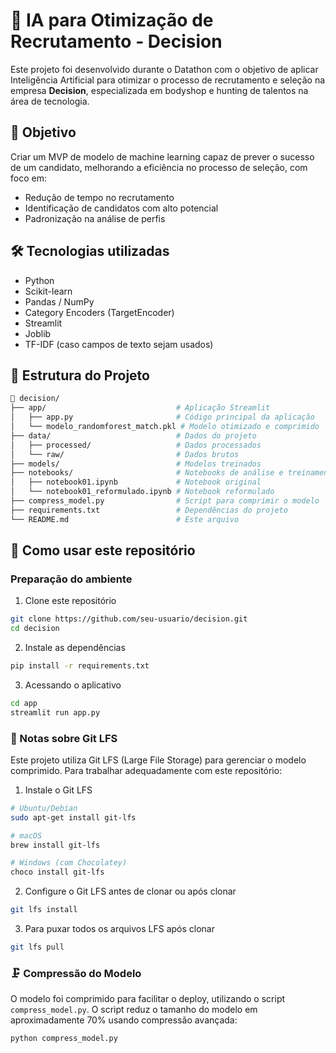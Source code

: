 # 🤖 IA para Otimização de Recrutamento - Decision

Este projeto foi desenvolvido durante o Datathon com o objetivo de aplicar Inteligência Artificial para otimizar o processo de recrutamento e seleção na empresa **Decision**, especializada em bodyshop e hunting de talentos na área de tecnologia.

## 🎯 Objetivo

Criar um MVP de modelo de machine learning capaz de prever o sucesso de um candidato, melhorando a eficiência no processo de seleção, com foco em:

- Redução de tempo no recrutamento
- Identificação de candidatos com alto potencial
- Padronização na análise de perfis

## 🛠️ Tecnologias utilizadas

- Python
- Scikit-learn
- Pandas / NumPy
- Category Encoders (TargetEncoder)
- Streamlit
- Joblib
- TF-IDF (caso campos de texto sejam usados)

## 📁 Estrutura do Projeto

```bash
📂 decision/
├── app/                             # Aplicação Streamlit
│   ├── app.py                       # Código principal da aplicação
│   └── modelo_randomforest_match.pkl # Modelo otimizado e comprimido
├── data/                            # Dados do projeto
│   ├── processed/                   # Dados processados
│   └── raw/                         # Dados brutos
├── models/                          # Modelos treinados
├── notebooks/                       # Notebooks de análise e treinamento
│   ├── notebook01.ipynb             # Notebook original
│   └── notebook01_reformulado.ipynb # Notebook reformulado
├── compress_model.py                # Script para comprimir o modelo
├── requirements.txt                 # Dependências do projeto
└── README.md                        # Este arquivo
```

## 🚀 Como usar este repositório

### Preparação do ambiente

1. Clone este repositório
```bash
git clone https://github.com/seu-usuario/decision.git
cd decision
```

2. Instale as dependências
```bash
pip install -r requirements.txt
```

3. Acessando o aplicativo
```bash
cd app
streamlit run app.py
```

### 📝 Notas sobre Git LFS

Este projeto utiliza Git LFS (Large File Storage) para gerenciar o modelo comprimido. Para trabalhar adequadamente com este repositório:

1. Instale o Git LFS
```bash
# Ubuntu/Debian
sudo apt-get install git-lfs

# macOS 
brew install git-lfs

# Windows (com Chocolatey)
choco install git-lfs
```

2. Configure o Git LFS antes de clonar ou após clonar
```bash
git lfs install
```

3. Para puxar todos os arquivos LFS após clonar
```bash
git lfs pull
```

### 🗜️ Compressão do Modelo

O modelo foi comprimido para facilitar o deploy, utilizando o script `compress_model.py`. O script reduz o tamanho do modelo em aproximadamente 70% usando compressão avançada:

```bash
python compress_model.py
```
